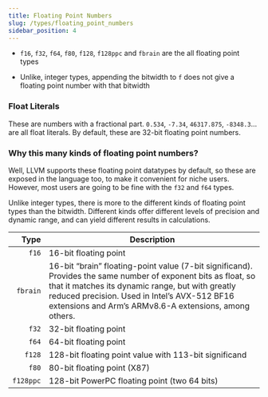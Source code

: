 ```yaml
---
title: Floating Point Numbers
slug: /types/floating_point_numbers
sidebar_position: 4
---
```


- `f16`, `f32`, `f64`, `f80`, `f128`, `f128ppc` and `fbrain` are the all floating point types

- Unlike, integer types, appending the bitwidth to `f` does not give a floating point number with that bitwidth

### Float Literals

These are numbers with a fractional part. `0.534`, `-7.34`, `46317.875`, `-8348.3`... are all float literals. By default, these are 32-bit floating point numbers.

### Why this many kinds of floating point numbers?

Well, LLVM supports these floating point datatypes by default, so these are exposed in the language too, to make it convenient for niche users. However, most users are going to be fine with the `f32` and `f64` types.

Unlike integer types, there is more to the different kinds of floating point types than the bitwidth. Different kinds offer different levels of precision and dynamic range, and can yield different results in calculations.

|  **Type** | **Description**                                                                                                                                                                                                                                                              |
| --------: | ---------------------------------------------------------------------------------------------------------------------------------------------------------------------------------------------------------------------------------------------------------------------------- |
|     `f16` | 16-bit floating point                                                                                                                                                                                                                                                        |
|  `fbrain` | 16-bit “brain” floating-point value (7-bit significand). Provides the same number of exponent bits as float, so that it matches its dynamic range, but with greatly reduced precision. Used in Intel’s AVX-512 BF16 extensions and Arm’s ARMv8.6-A extensions, among others. |
|     `f32` | 32-bit floating point                                                                                                                                                                                                                                                        |
|     `f64` | 64-bit floating point                                                                                                                                                                                                                                                        |
|    `f128` | 128-bit floating point value with 113-bit significand                                                                                                                                                                                                                        |
|     `f80` | 80-bit floating point (X87)                                                                                                                                                                                                                                                  |
| `f128ppc` | 128-bit PowerPC floating point (two 64 bits)                                                                                                                                                                                                                                 |

